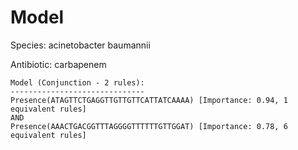 
# Model

Species: acinetobacter baumannii

Antibiotic: carbapenem

```
Model (Conjunction - 2 rules):
------------------------------
Presence(ATAGTTCTGAGGTTGTTGTTCATTATCAAAA) [Importance: 0.94, 1 equivalent rules]
AND
Presence(AAACTGACGGTTTAGGGGTTTTTTGTTGGAT) [Importance: 0.78, 6 equivalent rules]

```

